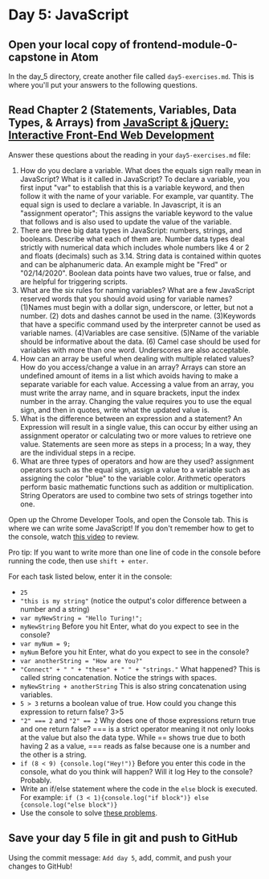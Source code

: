 # Day 5: JavaScript

## Open your local copy of frontend-module-0-capstone in Atom

In the day_5 directory, create another file called `day5-exercises.md`. This is where you'll put your answers to the following questions.

## Read Chapter 2 (Statements, Variables, Data Types, & Arrays) from [JavaScript & jQuery: Interactive Front-End Web Development](https://www.amazon.com/JavaScript-JQuery-Interactive-Front-End-Development/dp/1118531647/ref=sr_1_5?ie=UTF8&qid=1541447422&sr=8-5&keywords=duckett)

Answer these questions about the reading in your `day5-exercises.md` file:

1.  How do you declare a variable. What does the equals sign really mean in JavaScript? What is it called in JavaScript?
To declare a variable, you first input "var" to establish that this is a variable keyword, and then follow it with the name of your variable. For example, var quantity. The equal sign is used to declare a variable. In Javascript, it is an "assignment operator"; This assigns the variable keyword to the value that follows and is also used to update the value of the variable.
2.  There are three big data types in JavaScript: numbers, strings, and booleans. Describe what each of them are.
Number data types deal strictly with numerical data which includes whole numbers like 4 or 2 and floats (decimals) such as 3.14. String data is contained within quotes and can be alphanumeric data. An example might be "Fred" or "02/14/2020". Boolean data points have two values, true or false, and are helpful for triggering scripts.
3.  What are the six rules for naming variables? What are a few JavaScript reserved words that you should avoid using for variable names?
(1)Names must begin with a dollar sign, underscore, or letter, but not a number. (2) dots and dashes cannot be used in the name. (3)Keywords that have a specific command used by the interpreter cannot be used as variable names. (4)Variables are case sensitive. (5)Name of the variable should be informative about the data. (6) Camel case should be used for variables with more than one word. Underscores are also acceptable.
4.  How can an array be useful when dealing with multiple related values? How do you access/change a value in an array?
Arrays can store an undefined amount of items in a list which avoids having to make a separate variable for each value. Accessing a value from an array, you must write the array name, and in square brackets, input the index number in the array. Changing the value requires you to use the equal sign, and then in quotes, write what the updated value is.
5.  What is the difference between an expression and a statement?
An Expression will result in a single value, this can occur by either using an assignment operator or calculating two or more values to retrieve one value. Statements are seen more as steps in a process; In a way, they are the individual steps in a recipe.
6.  What are three types of operators and how are they used?
assignment operators such as the equal sign, assign a value to a variable such as assigning the color "blue" to the variable color. Arithmetic operators perform basic mathematic functions such as addition or multiplication. String Operators are used to combine two sets of strings together into one.

Open up the Chrome Developer Tools, and open the Console tab. This is where we can write some JavaScript! If you don't remember how to get to the console, watch [this video](https://www.youtube.com/watch?v=JzZFccCEgGA) to review.

Pro tip: If you want to write more than one line of code in the console before running the code, then use `shift + enter`.

For each task listed below, enter it in the console:

*   `25`
*   `"this is my string"` (notice the output's color difference between a number and a string)
*   `var myNewString = "Hello Turing!";`
*   `myNewString` Before you hit Enter, what do you expect to see in the console?
*   `var myNum = 9;`
*   `myNum` Before you hit Enter, what do you expect to see in the console?
*   `var anotherString = "How are You?"`
*   `"Connect" + " " + "these" + " " + "strings."` What happened? This is called string concatenation. Notice the strings with spaces.
*   `myNewString + anotherString` This is also string concatenation using variables.
*   `5 > 3` returns a boolean value of true. How could you change this expression to return false?
3>5
*   `"2" === 2` and `"2" == 2` Why does one of those expressions return true and one return false?
=== is a strict operator meaning it not only looks at the value but also the data type. While == shows true due to both having 2 as a value, === reads as false because one is a number and the other is a string.
*   `if (8 < 9) {console.log("Hey!")}` Before you enter this code in the console, what do you think will happen? Will it log Hey to the console? Probably.
*   Write an if/else statement where the code in the `else` block is executed. For example: `if (3 < 1){console.log("if block")} else {console.log("else block")}`
*   Use the console to solve [these problems](https://s3.amazonaws.com/TrainingNerd/JavaScriptForBeginners/exercises/variables.html).

## Save your day 5 file in git and push to GitHub

Using the commit message: `Add day 5`, add, commit, and push your changes to GitHub!

